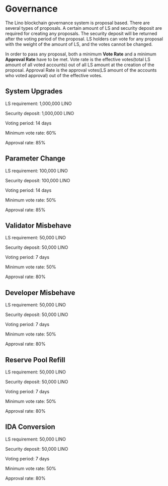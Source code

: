 # Governance

The Lino blockchain governance system is proposal based. There are several types of proposals. A certain amount of LS and security deposit are required for creating any proposals. The security deposit will be returned after the voting period of the proposal. LS holders can vote for any proposal with the weight of the amount of LS, and the votes cannot be changed.

In order to pass any proposal, both a minimum **Vote Rate** and a minimum **Approval Rate** have to be met. Vote rate is the effective votes(total LS amount of all voted accounts) out of all LS amount at the creation of the proposal. Approval Rate is the approval votes(LS amount of the accounts who voted approval) out of the effective votes.

## System Upgrades

LS requirement: 1,000,000 LINO

Security deposit: 1,000,000 LINO

Voting period: 14 days

Minimum vote rate: 60%

Approval rate: 85%

## Parameter Change

LS requirement: 100,000 LINO

Security deposit: 100,000 LINO

Voting period: 14 days

Minimum vote rate: 50%

Approval rate: 85%

## Validator Misbehave

LS requirement: 50,000 LINO

Security deposit: 50,000 LINO

Voting period: 7 days

Minimum vote rate: 50%

Approval rate: 80%

## Developer Misbehave

LS requirement: 50,000 LINO

Security deposit: 50,000 LINO

Voting period: 7 days

Minimum vote rate: 50%

Approval rate: 80%

## Reserve Pool Refill

LS requirement: 50,000 LINO

Security deposit: 50,000 LINO

Voting period: 7 days

Minimum vote rate: 50%

Approval rate: 80%

## IDA Conversion

LS requirement: 50,000 LINO

Security deposit: 50,000 LINO

Voting period: 7 days

Minimum vote rate: 50%

Approval rate: 80%
